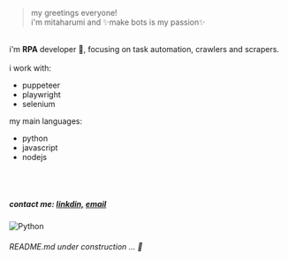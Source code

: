 > my greetings everyone! <br> i'm mitaharumi and ✨make bots is my passion✨

<br> i'm <b>RPA</b> developer 🤖, focusing on task automation, crawlers and scrapers.
<br>
<br>i work with:
- puppeteer
- playwright
- selenium

my main languages:
- python
- javascript
- nodejs


<br>
<br>

##### contact me: [linkdin,](https://www.linkedin.com/in/mitaharumidaniela/) [email](mailto:mitaharumi@gmail.com)

![Python](https://img.shields.io/badge/pythonista-332b8b?style=for-the-badge&logo=python&logoColor=ffff1a)

###### README.md under construction ... 🚧
<!--
**mitaharumi/mitaharumi** is a ✨ _special_ ✨ repository because its `README.md` (this file) appears on your GitHub profile.

Here are some ideas to get you started:

- 🔭 I’m currently working on ...
- 🌱 I’m currently learning ...
- 👯 I’m looking to collaborate on ...
- 🤔 I’m looking for help with ...
- 💬 Ask me about ...
- 📫 How to reach me: ...
- 😄 Pronouns: ...
- ⚡ Fun fact: ...
-->
